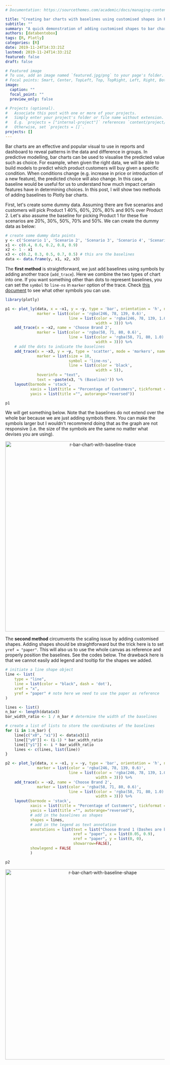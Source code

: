 ```yaml
---
# Documentation: https://sourcethemes.com/academic/docs/managing-content/

title: "Creating bar charts with baselines using customised shapes in Plotly"
subtitle: ""
summary: "A quick demonstration of adding customised shapes to bar charts in Plotly with R."
authors: [databentobox]
tags: [R, Plotly]
categories: [R]
date: 2019-11-24T14:33:21Z
lastmod: 2019-11-24T14:33:21Z
featured: false
draft: false

# Featured image
# To use, add an image named `featured.jpg/png` to your page's folder.
# Focal points: Smart, Center, TopLeft, Top, TopRight, Left, Right, BottomLeft, Bottom, BottomRight.
image:
  caption: ""
  focal_point: ""
  preview_only: false

# Projects (optional).
#   Associate this post with one or more of your projects.
#   Simply enter your project's folder or file name without extension.
#   E.g. `projects = ["internal-project"]` references `content/project/deep-learning/index.md`.
#   Otherwise, set `projects = []`.
projects: []
---
```


Bar charts are an effective and popular visual to use in reports and dashboard to reveal patterns in the data and difference in groups. In predictive modelling, bar charts can be used to visualise the predicted value such as choice. For example, when given the right data, we will be able to build models to predict which product customers will buy given a specific condition. When conditions change (e.g. increase in price or introduction of a new feature), the predicted choice will also change. In this case, a baseline would be useful for us to understand how much impact certain features have in determining choices. In this post, I will show two methods of adding baselines to Plotly bar charts.

First, let's create some dummy data. Assuming there are five scenarios and customers will pick Product 1 40%, 60%, 20%, 80% and 90% over Product 2. Let's also assume the baseline for picking Product 1 for these five scenarios are 20%, 30%, 50%, 70% and 50%. We can create the dummy data as below:

```r
# create some dummy data points
y <- c('Scenario 1', 'Scenario 2', 'Scenario 3', 'Scenario 4', 'Scenario 5')
x1 <- c(0.4, 0.6, 0.2, 0.8, 0.9)
x2 <- 1 - x1
x3 <- c(0.2, 0.3, 0.5, 0.7, 0.5) # this are the baselines
data <- data.frame(y, x1, x2, x3)
```

The **first method** is straightforward, we just add baselines using symbols by adding another trace (`add_trace`). Here we combine the two types of chart into one. If you want something other than dots to represent baselines, you can set the `symbol` to `line-ns` in `marker` option of the trace. Check [this document](https://plot.ly/r/reference/#scatter-marker) to see what other symbols you can use.

```r
library(plotly)

p1 <- plot_ly(data, x = ~x1, y = ~y, type = 'bar', orientation = 'h', name = 'Choose Brand 1',
              marker = list(color = 'rgba(246, 78, 139, 0.6)',
                            line = list(color = 'rgba(246, 78, 139, 1.0)',
                                        width = 3))) %>%
    add_trace(x = ~x2, name = 'Choose Brand 2',
              marker = list(color = 'rgba(58, 71, 80, 0.6)',
                            line = list(color = 'rgba(58, 71, 80, 1.0)',
                                        width = 3))) %>%
    # add the dots to indicate the baselines
    add_trace(x = ~x3, y = ~y, type = 'scatter', mode = 'markers', name = 'Baseline', yaxis = 'y',
              marker = list(size = 10,
                            symbol = 'line-ns',
                            line = list(color = 'black',
                                        width = 5)),
              hoverinfo = "text",
              text = ~paste(x3, '% (Baseline)')) %>%
    layout(barmode = 'stack',
           xaxis = list(title = "Percentage of Customers", tickformat = "%"),
           yaxis = list(title ="", autorange="reversed"))

p1
```

We will get something below. Note that the baselines do not extend over the whole bar because we are just adding symbols there. You can make the symbols larger but I wouldn't recommend doing that as the graph are not responsive (i.e. the size of the symbols are the same no matter what devises you are using).

<div>
    <a href="https://plot.ly/~presstofan/1/" target="_blank" title="r-bar-chart-with-baseline-trace" style="display: block; text-align: center;"><img src="https://plot.ly/~presstofan/1.png" alt="r-bar-chart-with-baseline-trace" style="max-width: 100%;width: 600px;"  width="600" onerror="this.onerror=null;this.src='https://plot.ly/404.png';" /></a>
    <script data-plotly="presstofan:1" src="https://plot.ly/embed.js" async></script>
</div>

The **second method** circumvents the scaling issue by adding customised shapes. Adding shapes should be straightforward but the trick here is to set `yref = "paper"`. This will also us to use the whole canvas as reference and properly position the baselines. See the codes below. The drawback here is that we cannot easily add legend and tooltip for the shapes we added.

```r
# initiate a line shape object
line <- list(
    type = "line",
    line = list(color = "black", dash = 'dot'),
    xref = "x",
    yref = "paper" # note here we need to use the paper as reference
)

lines <- list()
n_bar <- length(data$x3)
bar_width_ratio <- 1 / n_bar # determine the width of the baselines

# create a list of lists to store the coordinates of the baselines
for (i in 1:n_bar) {
    line[c("x0", "x1")] <- data$x3[i]
    line[["y0"]] <- (i-1) * bar_width_ratio
    line[["y1"]] <- i * bar_width_ratio
    lines <- c(lines, list(line))
}

p2 <- plot_ly(data, x = ~x1, y = ~y, type = 'bar', orientation = 'h', name = 'Choose Brand 1',
              marker = list(color = 'rgba(246, 78, 139, 0.6)',
                            line = list(color = 'rgba(246, 78, 139, 1.0)',
                                        width = 3))) %>%
    add_trace(x = ~x2, name = 'Choose Brand 2',
              marker = list(color = 'rgba(58, 71, 80, 0.6)',
                            line = list(color = 'rgba(58, 71, 80, 1.0)',
                                        width = 3))) %>%
    layout(barmode = 'stack',
           xaxis = list(title = "Percentage of Customers", tickformat = "%"),
           yaxis = list(title ="", autorange="reversed"),
           # add in the baselines as shapes
           shapes = lines,
           # add in the legend as text annotation
           annotations = list(text = list("Choose Brand 1 (Dashes are baselines)", "Choose Brand 2"),
                              xref = "paper", x = list(0.05, 0.9),
                              xref = "paper", y = list(0, 0),
                              showarrow=FALSE),
           showlegend = FALSE
           )

p2
```

<div>
    <a href="https://plot.ly/~presstofan/3/" target="_blank" title="r-bar-chart-with-baseline-shape" style="display: block; text-align: center;"><img src="https://plot.ly/~presstofan/3.png" alt="r-bar-chart-with-baseline-shape" style="max-width: 100%;width: 600px;"  width="600" onerror="this.onerror=null;this.src='https://plot.ly/404.png';" /></a>
    <script data-plotly="presstofan:3" src="https://plot.ly/embed.js" async></script>
</div>